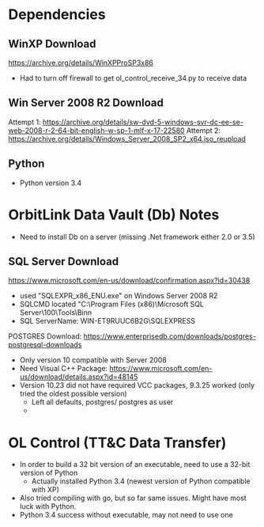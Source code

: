 # Dependencies
## WinXP Download
https://archive.org/details/WinXPProSP3x86
- Had to turn off firewall to get ol_control_receive_34.py to receive data

## Win Server 2008 R2 Download
Attempt 1: https://archive.org/details/sw-dvd-5-windows-svr-dc-ee-se-web-2008-r-2-64-bit-english-w-sp-1-mlf-x-17-22580
Attempt 2: https://archive.org/details/Windows_Server_2008_SP2_x64.iso_reupload

## Python
- Python version 3.4

# OrbitLink Data Vault (Db) Notes
- Need to install Db on a server (missing .Net framework either 2.0 or 3.5)


## SQL Server Download 
https://www.microsoft.com/en-us/download/confirmation.aspx?id=30438
- used "SQLEXPR_x86_ENU.exe" on Windows Server 2008 R2
- SQLCMD located "C:\Program Files (x86)\Microsoft SQL Server\100\Tools\Binn
- SQL ServerName: WIN-ET9RUUC6B2G\SQLEXPRESS

POSTGRES Download: https://www.enterprisedb.com/downloads/postgres-postgresql-downloads
- Only version 10 compatible with Server 2008 
- Need Visual C++ Package: https://www.microsoft.com/en-us/download/details.aspx?id=48145
- Version 10.23 did not have required VCC packages, 9.3.25 worked (only tried the oldest possible version)
  - Left all defaults, postgres/ postgres as user
  - 


# OL Control (TT&C Data Transfer)
- In order to build a 32 bit version of an executable, need to use a 32-bit version of Python
  - Actually installed Python 3.4 (newest version of Python compatible with XP)
- Also tried compiling with go, but so far same issues. Might have most luck with Python.
- Python 3.4 success without executable, may not need to use one